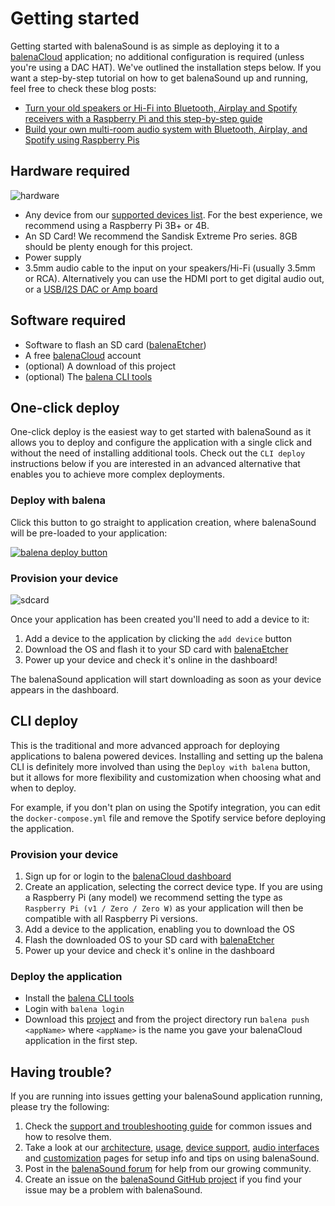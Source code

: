 # Getting started

Getting started with balenaSound is as simple as deploying it to a [balenaCloud](https://balena.io/cloud) application; no additional configuration is required (unless you're using a DAC HAT).
We've outlined the installation steps below. If you want a step-by-step tutorial on how to get balenaSound up and running, feel free to check these blog posts:

- [Turn your old speakers or Hi-Fi into Bluetooth, Airplay and Spotify receivers with a Raspberry Pi and this step-by-step guide](https://www.balena.io/blog/turn-your-old-speakers-or-hi-fi-into-bluetooth-receivers-using-only-a-raspberry-pi/)
- [Build your own multi-room audio system with Bluetooth, Airplay, and Spotify using Raspberry Pis](https://www.balena.io/blog/diy-raspberry-pi-multi-room-audio-system/)

## Hardware required

![hardware](https://raw.githubusercontent.com/balenalabs/balena-sound/master/docs/images/hardware.jpeg)

- Any device from our [supported devices list](../docs/device-support#recommended). For the best experience, we recommend using a Raspberry Pi 3B+ or 4B.
- An SD Card! We recommend the Sandisk Extreme Pro series. 8GB should be plenty enough for this project.
- Power supply
- 3.5mm audio cable to the input on your speakers/Hi-Fi (usually 3.5mm or RCA). Alternatively you can use the HDMI port to get digital audio out, or a [USB/I2S DAC or Amp board](https://sound.balenalabs.io/docs/audio-interfaces/)

## Software required

- Software to flash an SD card ([balenaEtcher](https://balena.io/etcher))
- A free [balenaCloud](https://balena.io/cloud) account
- (optional) A download of this project
- (optional) The [balena CLI tools](https://github.com/balena-io/balena-cli/blob/master/INSTALL.md)

## One-click deploy

One-click deploy is the easiest way to get started with balenaSound as it allows you to deploy and configure the application with a single click and without the need of installing additional tools. Check out the `CLI deploy` instructions below if you are interested in an advanced alternative that enables you to achieve more complex deployments.

### Deploy with balena

Click this button to go straight to application creation, where balenaSound will be pre-loaded to your application:

[![balena deploy button](https://balena.io/deploy.svg)](https://dashboard.balena-cloud.com/deploy?repoUrl=https://github.com/balenalabs/balena-sound&defaultDeviceType=raspberry-pi)

### Provision your device

![sdcard](https://raw.githubusercontent.com/balenalabs/balena-sound/master/docs/images/sdcard.gif)

Once your application has been created you'll need to add a device to it:

1. Add a device to the application by clicking the `add device` button
2. Download the OS and flash it to your SD card with [balenaEtcher](https://balena.io/etcher)
3. Power up your device and check it's online in the dashboard!

The balenaSound application will start downloading as soon as your device appears in the dashboard.

## CLI deploy

This is the traditional and more advanced approach for deploying applications to balena powered devices. Installing and setting up the balena CLI is definitely more involved than using the `Deploy with balena` button, but it allows for more flexibility and customization when choosing what and when to deploy.

For example, if you don't plan on using the Spotify integration, you can edit the `docker-compose.yml` file and remove the Spotify service before deploying the application.

### Provision your device

1. Sign up for or login to the [balenaCloud dashboard](https://dashboard.balena-cloud.com)
2. Create an application, selecting the correct device type. If you are using a Raspberry Pi (any model) we recommend setting the type as `Raspberry Pi (v1 / Zero / Zero W)` as your application will then be compatible with all Raspberry Pi versions.
3. Add a device to the application, enabling you to download the OS
4. Flash the downloaded OS to your SD card with [balenaEtcher](https://balena.io/etcher)
5. Power up your device and check it's online in the dashboard

### Deploy the application

- Install the [balena CLI tools](https://github.com/balena-io/balena-cli/blob/master/INSTALL.md)
- Login with `balena login`
- Download this [project](https://github.com/balenalabs/balena-sound/) and from the project directory run `balena push <appName>` where `<appName>` is the name you gave your balenaCloud application in the first step.

## Having trouble?

If you are running into issues getting your balenaSound application running, please try the following:
1. Check the [support and troubleshooting guide](../support) for common issues and how to resolve them.
2. Take a look at our [architecture](https://sound.balenalabs.io/contributing/architecture/), [usage](https://sound.balenalabs.io/docs/usage), [device support](https://sound.balenalabs.io/docs/device-support/), [audio interfaces](https://sound.balenalabs.io/docs/audio-interfaces/) and [customization](https://sound.balenalabs.io/docs/customization) pages for setup info and tips on using balenaSound.
3. Post in the [balenaSound forum](https://forums.balena.io/c/balenalabs/balenasound/85) for help from our growing community.
4. Create an issue on the [balenaSound GitHub project](https://github.com/balenalabs/balena-sound/issues/new/choose) if you find your issue may be a problem with balenaSound.

